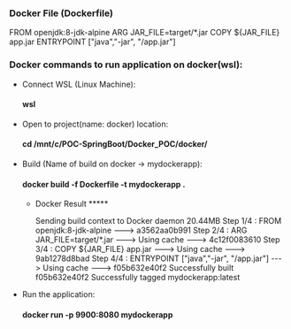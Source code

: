 ### Docker File (Dockerfile)

FROM openjdk:8-jdk-alpine
ARG JAR_FILE=target/*.jar
COPY ${JAR_FILE} app.jar
ENTRYPOINT ["java","-jar", "/app.jar"]

### Docker commands to run application on docker(wsl):

* Connect WSL (Linux Machine):
    #### wsl
* Open to project(name: docker) location:
    #### cd /mnt/c/POC-SpringBoot/Docker_POC/docker/
* Build (Name of build on docker -> mydockerapp):
    ####  docker build -f Dockerfile -t mydockerapp .
  * Docker Result *****
  
    Sending build context to Docker daemon  20.44MB
      Step 1/4 : FROM openjdk:8-jdk-alpine
      ---> a3562aa0b991
      Step 2/4 : ARG JAR_FILE=target/*.jar
      ---> Using cache
      ---> 4c12f0083610
      Step 3/4 : COPY ${JAR_FILE} app.jar
      ---> Using cache
      ---> 9ab1278d8bad
      Step 4/4 : ENTRYPOINT ["java","-jar", "/app.jar"]
      ---> Using cache
      ---> f05b632e40f2
      Successfully built f05b632e40f2
      Successfully tagged mydockerapp:latest
  

* Run the application:
    #### docker run -p 9900:8080 mydockerapp